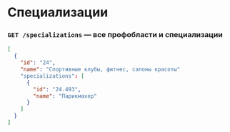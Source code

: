 # Специализации

### `GET /specializations` — все профобласти и специализации

```json
[
  {
    "id": "24",
    "name": "Спортивные клубы, фитнес, салоны красоты"
    "specializations": [
      {
        "id": "24.493",
        "name": "Парикмахер"
      }
    ]
  }
]
```
